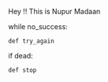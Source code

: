 Hey !! This is Nupur Madaan 

while no_success:

    def try_again

if dead:

    def stop

<!---
Noor4589/Noor4589 is a ✨ special ✨ repository because its `README.md` (this file) appears on your GitHub profile.
You can click the Preview link to take a look at your changes.
--->
